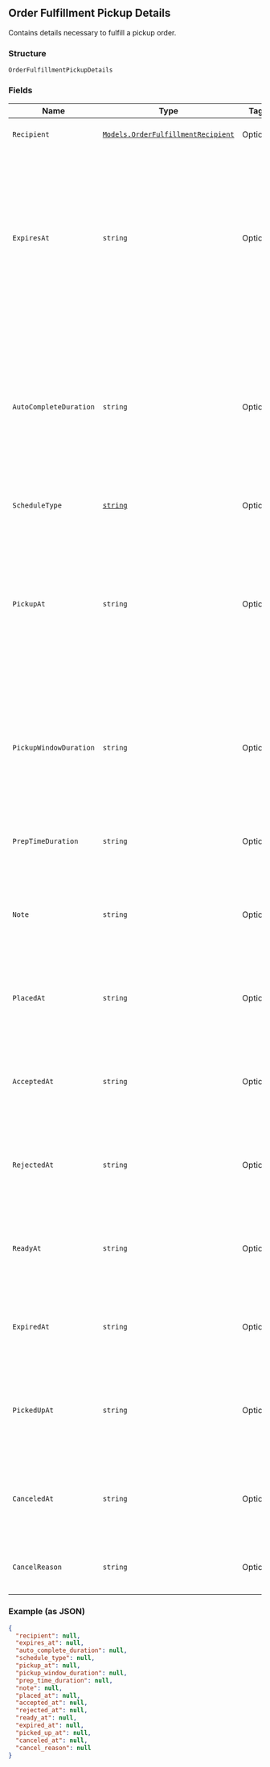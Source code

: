 ## Order Fulfillment Pickup Details

Contains details necessary to fulfill a pickup order.

### Structure

`OrderFulfillmentPickupDetails`

### Fields

| Name | Type | Tags | Description |
|  --- | --- | --- | --- |
| `Recipient` | [`Models.OrderFulfillmentRecipient`](/doc/models/order-fulfillment-recipient.md) | Optional | Contains information on the recipient of a fulfillment. |
| `ExpiresAt` | `string` | Optional | The [timestamp](#workingwithdates) indicating when this fulfillment<br>will expire if it is not accepted. Must be in RFC 3339 format<br>e.g., "2016-09-04T23:59:33.123Z". Expiration time can only be set up to 7<br>days in the future. If `expires_at` is not set, this pickup fulfillment<br>will be automatically accepted when placed. |
| `AutoCompleteDuration` | `string` | Optional | The duration of time after which an open and accepted pickup fulfillment<br>will automatically move to the `COMPLETED` state. Must be in RFC3339<br>duration format e.g., "P1W3D".<br><br>If not set, this pickup fulfillment will remain accepted until it is canceled or completed. |
| `ScheduleType` | [`string`](/doc/models/order-fulfillment-pickup-details-schedule-type.md) | Optional | The schedule type of the pickup fulfillment. |
| `PickupAt` | `string` | Optional | The [timestamp](#workingwithdates) that represents the start of the pickup window.<br>Must be in RFC3339 timestamp format, e.g., "2016-09-04T23:59:33.123Z".<br>For fulfillments with the schedule type `ASAP`, this is automatically set<br>to the current time plus the expected duration to prepare the fulfillment. |
| `PickupWindowDuration` | `string` | Optional | The window of time in which the order should be picked up after the `pickup_at` timestamp.<br>Must be in RFC3339 duration format, e.g., "P1W3D". Can be used as an<br>informational guideline for merchants. |
| `PrepTimeDuration` | `string` | Optional | The duration of time it takes to prepare this fulfillment.<br>Must be in RFC3339 duration format, e.g., "P1W3D". |
| `Note` | `string` | Optional | A note meant to provide additional instructions about the pickup<br>fulfillment displayed in the Square Point of Sale and set by the API. |
| `PlacedAt` | `string` | Optional | The [timestamp](#workingwithdates) indicating when the fulfillment<br>was placed. Must be in RFC3339 timestamp format, e.g., "2016-09-04T23:59:33.123Z". |
| `AcceptedAt` | `string` | Optional | The [timestamp](#workingwithdates) indicating when the fulfillment<br>was accepted. In RFC3339 timestamp format,<br>e.g., "2016-09-04T23:59:33.123Z". |
| `RejectedAt` | `string` | Optional | The [timestamp](#workingwithdates) indicating when the fulfillment<br>was rejected. In RFC3339 timestamp format, e.g., "2016-09-04T23:59:33.123Z". |
| `ReadyAt` | `string` | Optional | The [timestamp](#workingwithdates) indicating when the fulfillment is<br>marked as ready for pickup. In RFC3339 timestamp format, e.g., "2016-09-04T23:59:33.123Z". |
| `ExpiredAt` | `string` | Optional | The [timestamp](#workingwithdates) indicating when the fulfillment expired.<br>In RFC3339 timestamp format, e.g., "2016-09-04T23:59:33.123Z". |
| `PickedUpAt` | `string` | Optional | The [timestamp](#workingwithdates) indicating when the fulfillment<br>was picked up by the recipient. In RFC3339 timestamp format,<br>e.g., "2016-09-04T23:59:33.123Z". |
| `CanceledAt` | `string` | Optional | The [timestamp](#workingwithdates) in RFC3339 timestamp format, e.g., "2016-09-04T23:59:33.123Z",<br>indicating when the fulfillment was canceled. |
| `CancelReason` | `string` | Optional | A description of why the pickup was canceled. Max length: 100 characters. |

### Example (as JSON)

```json
{
  "recipient": null,
  "expires_at": null,
  "auto_complete_duration": null,
  "schedule_type": null,
  "pickup_at": null,
  "pickup_window_duration": null,
  "prep_time_duration": null,
  "note": null,
  "placed_at": null,
  "accepted_at": null,
  "rejected_at": null,
  "ready_at": null,
  "expired_at": null,
  "picked_up_at": null,
  "canceled_at": null,
  "cancel_reason": null
}
```


